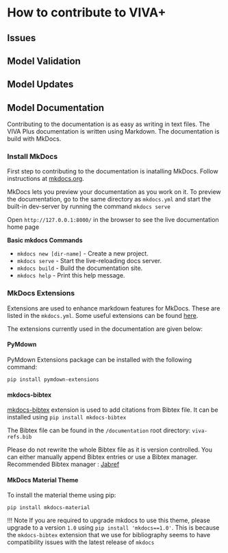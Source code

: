 # How to contribute to VIVA+


## Issues

## Model Validation

## Model Updates

## Model Documentation

Contributing to the documentation is as easy as writing in text files. The VIVA Plus documentation is written using Markdown. The documentation is build with MkDocs.

### Install MkDocs

First step to contributing to the documentation is inatalling MkDocs.
Follow instructions at [mkdocs.org](https://www.mkdocs.org/#getting-started).

MkDocs lets you preview your documentation as you work on it. To preview the documentation, go to the same directory as `mkdocs.yml` and start the built-in dev-server by running the command
`mkdocs serve`

Open `http://127.0.0.1:8000/` in the browser to see the live documentation home page

**Basic mkdocs Commands**

* `mkdocs new [dir-name]` - Create a new project.
* `mkdocs serve` - Start the live-reloading docs server.
* `mkdocs build` - Build the documentation site.
* `mkdocs help` - Print this help message.


### MkDocs Extensions

Extensions are used to enhance markdown features for MkDocs. These are listed in the `mkdocs.yml`. Some useful extensions can be found [here](https://squidfunk.github.io/mkdocs-material/extensions/admonition/).

The extensions currently used in the documentation are given below:

#### PyMdown

PyMdown Extensions package can be installed with the following command:

`pip install pymdown-extensions`

#### mkdocs-bibtex

 [mkdocs-bibtex](https://github.com/shyamd/mkdocs-bibtex/) extension is used to add citations from Bibtex file. It can be installed using `pip install mkdocs-bibtex`

The Bibtex file can be found in the `/documentation` root directory: `viva-refs.bib`

Please do not rewrite the whole Bibtex file as it is version controlled. You can either manually append Bibtex entries or use a Bibtex manager. Recommended Bibtex manager : [Jabref](https://www.jabref.org/)

#### MkDocs **Material** Theme

To install the material theme using pip:

`pip install mkdocs-material`

!!! Note
    If you are required to upgrade mkdocs to use this theme, please upgrade to a
    version `1.0` using `pip install 'mkdocs==1.0'`. This is because
    the `mkdocs-bibtex` extension that we use for bibliography
    seems to have compatibility issues with the latest release of `mkdocs`
